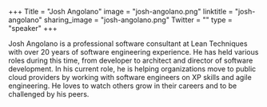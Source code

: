 +++
Title = "Josh Angolano"
image = "josh-angolano.png"
linktitle = "josh-angolano"
sharing_image = "josh-angolano.png"
Twitter = ""
type = "speaker"
+++

Josh Angolano is a professional software consultant at Lean Techniques with over 20 years of software engineering experience. He has held various roles during this time, from developer to architect and director of software development.
In his current role, he is helping organizations move to public cloud providers by working with software engineers on XP skills and agile engineering. He loves to watch others grow in their careers and to be challenged by his peers.
